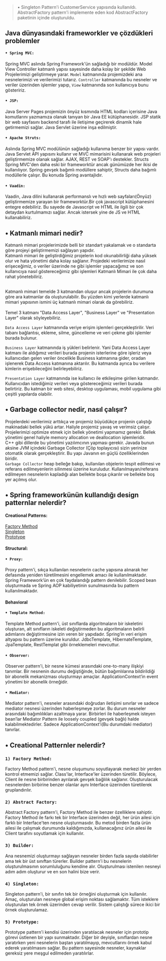 >• Singleton Pattern'i CustomerService yapısında kullanıldı. AbstractFactory pattern'i implemente eden kod AbstractFactory paketinin içinde oluşturuldu.


## Java dünyasındaki frameworkler ve çözdükleri problemler

#### ``• Spring MVC: ``
Spring MVC aslında Spring Framework'ün sağladığı bir modüldür. Model View Controller katmanlı yapısı sayesinde daha kolay bir şekilde Web Projelerimizi geliştirmeye yarar.
``Model`` katmanında projemizdeki ana nesnelerimizi ve verilerimizi tutarız. ``Controller`` katmanında bu nesneler ve veriler üzerinden işlemler yapıp, ``View`` katmanında son kullanıcıya bunu gösteririz.

#### ``• JSP: ``
Java Server Pages projemizin önyüz kısmında HTML kodları içerisine Java komutlarını yazmamıza olanak tanıyan bir Java EE kütüphanesidir.
JSP statik bir web sayfasını backend tarafı ile iletişime geçirerek dinamik hale getirmemizi sağlar. Java Servlet üzerine inşa edilmiştir.

#### ```• Apache Struts: ```
Aslında Spring MVC modülünün sağladığı kullanıma benzer bir yapısı vardır. Java Servlet API yapısını kullanır ve MVC mimarisini kullanarak web projeleri geliştirmemize olanak sağlar.
AJAX, REST ve SOAP'ı destekler. Structs Spring MVC'den daha eski bir frameworktür ancak günümüzde her ikisi de kullanılıyor.
Spring gevşek bağımlı modüllere sahiptir, Structs daha bağımlı modüllerle çalışır. Bu konuda Spring avantajlıdır.

#### ``• Vaadin: ``
Vaadin, Java dilini kullanarak performanslı ve hızlı web sayfaları(Önyüz) geliştirmemize yarayan bir frameworktür.Bir çok javascript kütüphanesini entegre edebiliriz. Bu sayede de Javascript ve HTML ile ilgili bir çok detaydan kurtulmamızı sağlar. Ancak istersek yine de JS ve HTML kullanabiliriz.
## • Katmanlı mimari nedir?

Katmanlı mimari projelerimizde belli bir standart yakalamak ve o standarta göre projeyi geliştirmemizi sağlayan yapıdır.<br>
Katmanlı mimari ile geliştirdiğimiz projelerin kod okunabilirliği daha yüksek olur ve hata yönetimi daha kolay sağlanır.
Projedeki verilerimize nasıl erişeceğimiz, o veriler üzerinde ne gibi işlemler yapacağımız ve son kullanıcıya nasıl göstereceğimiz gibi işlemleri Katmanlı Mimari ile çok daha rahat yönetebiliriz.
<br><br>

Katmanlı mimari temelde 3 katmandan oluşur ancak projelerin durumuna göre ara katmanlar da oluşturulabilir.
Bu yüzden kimi yerlerde katmanlı mimari yapısının ismini üç katmanlı mimari olarak da görebiliriz.
<br><br>
Temel 3 katmanı "Data Access Layer", "Business Layer" ve "Presentation Layer" olarak söyleyebiliriz.

 ``Data Access Layer`` katmanında veriye erişim işlemleri gerçekleştirilir. Veri tabanı bağlantısı, ekleme, silme, güncelleme ve veri çekme gibi işlemler burada bulunur.

``Business Layer`` katmanında iş yükleri belirlenir. Yani Data Access Layer katmanı ile aldığımız verileri burada projenin isterlerine göre işleriz veya kullanıcıdan gelen veriler öncelikle Business katmanına gider, oradan işlenerek Data Access katmanına aktarılır. Bu katmanda ayrıca bu verilere kimlerin erişebileceğini belirleyebiliriz.

``Presentation Layer`` katmanında ise kullanıcı ile etkileşime girilen katmandır. Kullanıcıdan istediğimiz verileri veya göstereceğimiz verileri burada belirtiriz. Bu katman bir web sitesi, desktop uygulaması, mobil uygulama gibi çeşitli yapılarda olabilir.

## • Garbage collector nedir, nasıl çalışır?

Projelerdeki verilerimiz arttıkça ve projemiz büyüdükçe projenin çalıştığı makinadaki bellek yükü artar. Haliyle projemiz yavaş ve verimsiz çalışır.
Projelerimizi optimize etmek için bellek yönetimi yapmamız gerekir. Bellek yönetimi genel haliyle memory allocation ve deallocation işlemleridir.<br>
C++ gibi dillerde bu yönetimi yazılımcının yapması gerekir. Javada bunun aksine JVM içindeki Garbage Collector (Çöp toplayıcısı) sizin yerinize otomatik olarak gerçekleştirir. Bu yapı Javanın en güçlü özelliklerinden biridir.
<br>
``Garbage Collector`` heap belleğe bakıp, kullanılan objelerin tespit edilmesi ve referans edilmeyenlerin silinmesi üzerine kuruludur.
Kullanılmayan/referans edilmeyen nesnelerin kapladığı alan bellekte boşa çıkarılır ve bellekte boş yer açılmış olur.


## • Spring frameworkünün kullandığı design patternlar nelerdir?
#### Creational Patterns:
[Factory Method](https://github.com/LogoYazilimJavaSpringBootcamp/homework-2-ozzieonur#1-factory-method) <br>
[Singleton](https://github.com/LogoYazilimJavaSpringBootcamp/homework-2-ozzieonur#4-singleton-) <br>
[Prototype](https://github.com/LogoYazilimJavaSpringBootcamp/homework-2-ozzieonur#5-prototype-)<br>

#### Structural:
#### ``• Proxy: ``
Proxy pattern'i, sıkça kullanılan nesnelerin cache yapısına alınarak her defasında yeniden türetilmesini engellemek amacı ile kullanılmaktadır.
Spring Framework’ün en çok faydalandığı pattern denilebilir. Scoped bean oluşturmada ve Spring AOP kabiliyetinin sunulmasında bu pattern kullanılmaktadır.

#### Behavioral

#### ``• Template Method: ``
Template Method pattern'i, üst sınıflarda algoritmaların bir iskeletini oluşturan, alt sınıfların iskeleti değiştirmeden bu algoritmaların belirli adımlarını değiştirmesine izin veren bir yapıdadır.
Spring’in veri erişim altyapısı bu pattern üzerine kuruldur. JdbcTemplate, HibernateTemplate, JpaTemplate, RestTemplat gibi örneklemeleri mevcuttur.

#### ``• Observer: ``
Observer pattern'i, bir nesne kümesi arasındaki one-to-many ilişkiyi tanımlar. Bir nesnenin durumu değiştiğinde, bütün bağımlılarına bildirildiği bir abonelik mekanizması oluşturmayı amaçlar.
ApplicationContext’in event yönetimi bir abonelik örneğidir.

#### ``• Mediator: ``
Mediator pattern'i, nesneler arasındaki doğrudan iletişimi sınırlar ve sadece mediator nesnesi üzerinden haberleşmeye zorlar. Bu durum nesneler arasındaki bağımlılıkları azaltmaya yarar.
Birbirleri ile haberleşmek isteyen bean’lar Mediator Pattern ile loosely coupled (gevşek bağlı) halde kalabilmektedirler. Sadece ApplicationContext’i(Bu durumdaki mediator) tanırlar.

## • Creational Patternler nelerdir?

### ``1) Factory Method:``
Factory Method pattern'i, nesne oluşumunu soyutlayarak merkezi bir yerden kontrol etmemizi sağlar.
Class'lar, Interface'ler üzerinden türetilir. Böylece, Client ile nesne birbirinden ayrılarak gevşek bağlılık sağlanır. Oluşturulacak nesnelerden birbirine benzer olanlar aynı Interface üzerinden türetilerek gruplandırılır.

### ``2) Abstract Factory: ``
Abstract Factory pattern'i, Factory Method ile benzer özelliklere sahiptir. Factory Method ile farkı tek bir Interface üzerinden değil, her ürün ailesi için farklı bir Interface'ten nesne oluşturmasıdır.
Bu metod birden fazla ürün ailesi ile çalışmak durumunda kaldığımızda, kullanacağınız ürün ailesi ile Client tarafını soyutlamak için kullanılır.

### ``3) Builder: ``
Ana nesnemizi oluşturmayı sağlayan nesneler birden fazla sayıda olabilirler ama tek bir üst sınıftan türerler.
Builder pattern'i bu nesnelerin oluşturulmasının sorumluluğunu kendine alır. Oluşturulması istenilen nesneyi adım adım oluşturur ve en son halini bize verir.

### ``4) Singleton: ``
Singleton pattern'i, bir sınıfın tek bir örneğini oluşturmak için kullanılır. Amaç, oluşturulan nesneye global erişim noktası sağlamaktır. Tüm isteklere oluşturulan tek örnek üzerinden cevap verilir. Sistem çalıştığı sürece ikici bir örnek oluşturulamaz.

### ``5) Prototype: ``
Prototype pattern'i kendisi üzerinden yaratılacak nesneler için prototip görevi üstlenen bir yapı sunmaktadır. Diğer bir deyişle, sınıflardan nesne yaratırken yeni nesnelerin baştan yaratılmayıp, mevcutlarını örnek kabul ederek yaratılmasını sağlar. Bu pattern sayesinde nesneler, kaynaklar gereksiz yere meşgul edilmeden yaratılırlar.

